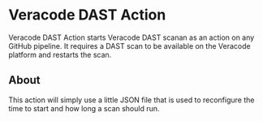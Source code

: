 # Veracode DAST Action

Veracode DAST Action starts Veracode DAST scanan as an action on any GitHub pipeline. It requires a DAST scan to be available on the Veracode platform and restarts the scan.

## About

This action will simply use a little JSON file that is used to reconfigure the time to start and how long a scan should run.
